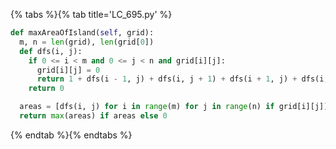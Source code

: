 {% tabs %}{% tab title='LC_695.py' %}

```py
def maxAreaOfIsland(self, grid):
  m, n = len(grid), len(grid[0])
  def dfs(i, j):
    if 0 <= i < m and 0 <= j < n and grid[i][j]:
      grid[i][j] = 0
      return 1 + dfs(i - 1, j) + dfs(i, j + 1) + dfs(i + 1, j) + dfs(i, j - 1)
    return 0

  areas = [dfs(i, j) for i in range(m) for j in range(n) if grid[i][j]]
  return max(areas) if areas else 0
```

{% endtab %}{% endtabs %}
